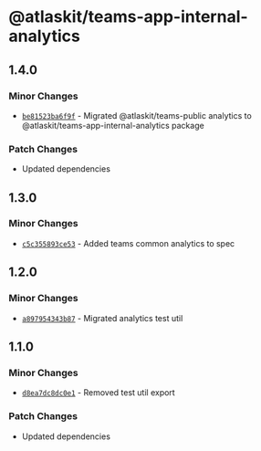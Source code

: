 # @atlaskit/teams-app-internal-analytics

## 1.4.0

### Minor Changes

- [`be81523ba6f9f`](https://bitbucket.org/atlassian/atlassian-frontend-monorepo/commits/be81523ba6f9f) -
  Migrated @atlaskit/teams-public analytics to @atlaskit/teams-app-internal-analytics package

### Patch Changes

- Updated dependencies

## 1.3.0

### Minor Changes

- [`c5c355893ce53`](https://bitbucket.org/atlassian/atlassian-frontend-monorepo/commits/c5c355893ce53) -
  Added teams common analytics to spec

## 1.2.0

### Minor Changes

- [`a897954343b87`](https://bitbucket.org/atlassian/atlassian-frontend-monorepo/commits/a897954343b87) -
  Migrated analytics test util

## 1.1.0

### Minor Changes

- [`d8ea7dc8dc0e1`](https://bitbucket.org/atlassian/atlassian-frontend-monorepo/commits/d8ea7dc8dc0e1) -
  Removed test util export

### Patch Changes

- Updated dependencies
